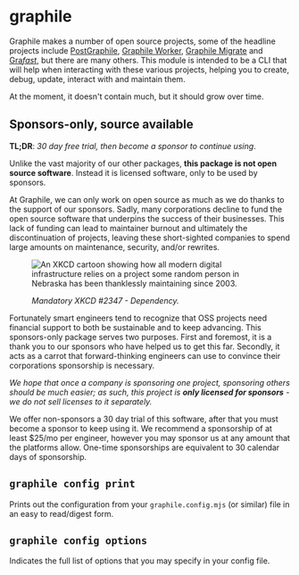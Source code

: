 # graphile

Graphile makes a number of open source projects, some of the headline projects
include [PostGraphile](https://postgraphile.org),
[Graphile Worker](https://github.com/graphile/worker),
[Graphile Migrate](https://github.com/graphile/migrate) and
[Gra*fast*](https://grafast.org), but there are many others. This module is
intended to be a CLI that will help when interacting with these various
projects, helping you to create, debug, update, interact with and maintain them.

At the moment, it doesn't contain much, but it should grow over time.

## Sponsors-only, source available

**TL;DR**: _30 day free trial, then become a sponsor to continue using_.

Unlike the vast majority of our other packages, **this package is not open
source software**. Instead it is licensed software, only to be used by sponsors.

At Graphile, we can only work on open source as much as we do thanks to the
support of our sponsors. Sadly, many corporations decline to fund the open
source software that underpins the success of their businesses. This lack of
funding can lead to maintainer burnout and ultimately the discontinuation of
projects, leaving these short-sighted companies to spend large amounts on
maintenance, security, and/or rewrites.

<figure>
<img
  src="https://imgs.xkcd.com/comics/dependency.png"
  alt="An XKCD cartoon showing how all modern digital infrastructure relies on a project some random person in Nebraska has been thanklessly maintaining since 2003."
  />
<figcaption>
<p><em>Mandatory XKCD #2347 - Dependency.</em></p>
</figcaption>
</figure>

Fortunately smart engineers tend to recognize that OSS projects need financial
support to both be sustainable and to keep advancing. This sponsors-only package
serves two purposes. First and foremost, it is a thank you to our sponsors who
have helped us to get this far. Secondly, it acts as a carrot that
forward-thinking engineers can use to convince their corporations sponsorship is
necessary.

_We hope that once a company is sponsoring one project, sponsoring others should
be much easier; as such, this project is **only licensed for sponsors** - we do
not sell licenses to it separately._

We offer non-sponsors a 30 day trial of this software, after that you must
become a sponsor to keep using it. We recommend a sponsorship of at least $25/mo
per engineer, however you may sponsor us at any amount that the platforms allow.
One-time sponsorships are equivalent to 30 calendar days of sponsorship.

## `graphile config print`

Prints out the configuration from your `graphile.config.mjs` (or similar) file
in an easy to read/digest form.

## `graphile config options`

Indicates the full list of options that you may specify in your config file.
